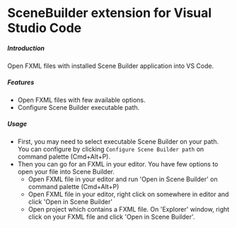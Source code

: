 # SceneBuilder extension for Visual Studio Code

##### Introduction
Open FXML files with installed Scene Builder application into VS Code.

##### Features
- Open FXML files with few available options.
- Configure Scene Builder executable path.


##### Usage
- First, you may need to select executable Scene Builder on your path. You can configure by clicking `Configure Scene Builder path` on command palette (Cmd+Alt+P).
- Then you can go for an FXML in your editor. You have few options to open your file into Scene Builder.
    - Open FXML file in your editor and run 'Open in Scene Builder' on command palette (Cmd+Alt+P)
    - Open FXML file in your editor, right click on somewhere in editor and click 'Open in Scene Builder'
    - Open project which contains a FXML file. On 'Explorer' window, right click on your FXML file and click 'Open in Scene Builder'.